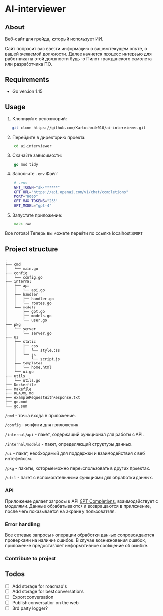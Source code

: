 # AI-interviewer 

## About
Веб-сайт для грейда, который использует ИИ.

Cайт попросит вас ввести информацию о вашем текущем опыте, о вашей желаемой должности. Далее начнется процесс интервью для работника на этой должности будь то Пилот гражданского самолета или разработчика ПО. 

## Requirements

- Go version 1.15

## Usage



1. Клонируйте репозиторий:
```Bash
   git clone https://github.com/Kartochnik010/ai-interviewer.git
```
2. Перейдите в директорию проекта:
```Bash
    cd ai-interviewer
```
3. Скачайте зависимости:
```Go
    go mod tidy
```
4. Заполните `.env` Файл`
```Bash
    # .env
    GPT_TOKEN="sk-******"
    GPT_URL="https://api.openai.com/v1/chat/completions"
    PORT="8080"
    GPT_MAX_TOKENS="256"
    GPT_MODEL="gpt-4"
```
5. Запустите приложение:
```Go
    make run
```

Все готово! Теперь вы можете перейти по ссылке localhost:`$PORT`

## Project structure
```
.
├── cmd
│   └── main.go
├── config
│   └── config.go
├── internal
│   ├── api
│   │   └── api.go
│   ├── handler
│   │   ├── handler.go
│   │   └── routes.go
│   └── models
│       ├── gpt.go
│       ├── models.go
│       └── user.go
├── pkg
│   └── server
│       └── server.go
├── ui
│   ├── static
│   │   ├── css
│   │   │   └── style.css
│   │   └── js
│   │       └── script.js
│   ├── templates
│   │   └── home.html
│   └── ui.go
├── utils
│   └── utils.go
├── Dockerfile
├── Makefile
├── README.md
├── exampleRequestWithResponse.txt
├── go.mod
└── go.sum
```
`/cmd` - точка входа в приложение.

`/config` - конфиги для приложения

`/internal/api` - пакет, содержащий функционал для работы с API.

`/internal/models` - пакет, определяющий структуры данных.

`/ui` - пакет, необходимый для поддержки и взаимодействия с веб интефейсом.

`/pkg` - пакеты, которые можно переиспользовать в других проектах.

`/util` - пакет с вспомогательными функциями для обработки данных.

### API
Приложение делает запросы к API [GPT Completions](https://api.openai.com/v1/chat/completions), взаимодействует с моделями. Данные обрабатываются и возвращаются в приложение, после чего показывается на экране у пользователя.

### Error handling
Все сетевые запросы и операции обработки данных сопровождаются проверками на наличие ошибок. В случае возникновения ошибок, приложение предоставляет информативное сообщение об ошибке.

### Contribute to project
## Todos
- [ ] Add storage for roadmap's
- [ ] Add storage for best conversations
- [ ] Export conversation
- [ ] Publish conversation on the web
- [ ] 3rd party logger?